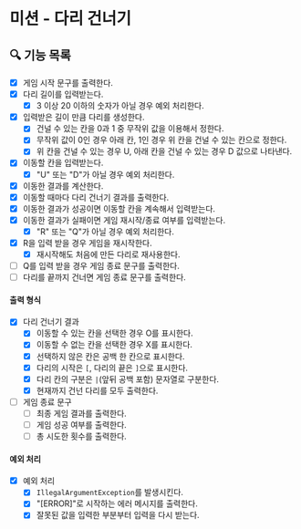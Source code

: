 # 미션 - 다리 건너기

## 🔍 기능 목록

- [x] 게임 시작 문구를 출력한다.
- [x] 다리 길이를 입력받는다.
  - [x] 3 이상 20 이하의 숫자가 아닐 경우 예외 처리한다.
- [x] 입력받은 길이 만큼 다리를 생성한다.
  - [x] 건널 수 있는 칸을 0과 1 중 무작위 값을 이용해서 정한다.
  - [x] 무작위 값이 0인 경우 아래 칸, 1인 경우 위 칸을 건널 수 있는 칸으로 정한다.
  - [x] 위 칸을 건널 수 있는 경우 U, 아래 칸을 건널 수 있는 경우 D 값으로 나타낸다.
- [x] 이동할 칸을 입력받는다.
  - [x] "U" 또는 "D"가 아닐 경우 예외 처리한다.
- [x] 이동한 결과를 계산한다.
- [x] 이동할 때마다 다리 건너기 결과를 출력한다.
- [x] 이동한 결과가 성공이면 이동할 칸을 계속해서 입력받는다.
- [x] 이동한 결과가 실패이면 게임 재시작/종료 여부를 입력받는다.
  - [x] "R" 또는 "Q"가 아닐 경우 예외 처리한다.
- [x] R을 입력 받을 경우 게임을 재시작한다.
  - [x] 재시작해도 처음에 만든 다리로 재사용한다.
- [ ] Q를 입력 받을 경우 게임 종료 문구를 출력한다.
- [ ] 다리를 끝까지 건너면 게임 종료 문구를 출력한다.

#### 출력 형식

- [x] 다리 건너기 결과
  - [x] 이동할 수 있는 칸을 선택한 경우 O를 표시한다.
  - [x] 이동할 수 없는 칸을 선택한 경우 X를 표시한다.
  - [x] 선택하지 않은 칸은 공백 한 칸으로 표시한다.
  - [x] 다리의 시작은 `[`, 다리의 끝은 `]`으로 표시한다.
  - [x] 다리 칸의 구분은 ` | `(앞뒤 공백 포함) 문자열로 구분한다.
  - [x] 현재까지 건넌 다리를 모두 출력한다.
- [ ] 게임 종료 문구
  - [ ] 최종 게임 결과를 출력한다.
  - [ ] 게임 성공 여부를 출력한다.
  - [ ] 총 시도한 횟수를 출력한다.

#### 예외 처리

- [x] 예외 처리
  - [x] `IllegalArgumentException`를 발생시킨다. 
  - [x] "[ERROR]"로 시작하는 에러 메시지를 출력한다.
  - [x] 잘못된 값을 입력한 부분부터 입력을 다시 받는다.